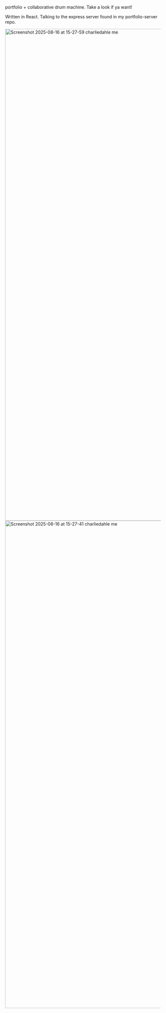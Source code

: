 portfolio + collaborative drum machine. Take a look if ya want!

Written in React. Talking to the express server found in my portfolio-server repo. 


<img width="2880" height="1590" alt="Screenshot 2025-08-16 at 15-27-59 charliedahle me" src="https://github.com/user-attachments/assets/374b1698-52ad-4614-a9d3-c2ec73b7052f" />

<img width="2880" height="1576" alt="Screenshot 2025-08-16 at 15-27-41 charliedahle me" src="https://github.com/user-attachments/assets/5faf8ba4-c068-4b70-9b0b-1fe255958559" />
